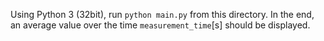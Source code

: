 Using Python 3 (32bit), run `python main.py` from this directory. 
In the end, an average value over the time `measurement_time`[s] should be displayed.